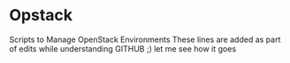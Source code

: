 # Opstack
Scripts to Manage OpenStack Environments
These lines are added as part of edits while understanding GITHUB ;) 
let me see how it goes
